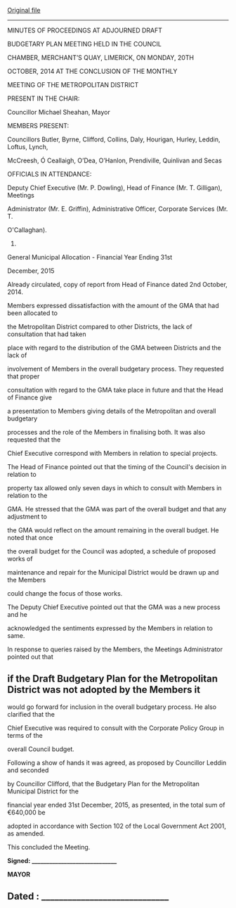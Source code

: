 [Original file](https://www.limerick.ie/sites/default/files/media/documents/2017-07/minutes_of_adjourned_draft_budgetary_plan_meeting_0.pdf)

---
MINUTES OF PROCEEDINGS AT ADJOURNED DRAFT

BUDGETARY PLAN MEETING HELD IN THE COUNCIL

CHAMBER, MERCHANT’S QUAY, LIMERICK, ON MONDAY, 20TH

OCTOBER, 2014 AT THE CONCLUSION OF THE MONTHLY

MEETING OF THE METROPOLITAN DISTRICT

PRESENT IN THE CHAIR:

Councillor Michael Sheahan, Mayor

MEMBERS PRESENT:

Councillors Butler, Byrne, Clifford, Collins, Daly, Hourigan, Hurley, Leddin, Loftus, Lynch,

McCreesh, Ó Ceallaigh, O’Dea, O’Hanlon, Prendiville, Quinlivan and Secas

OFFICIALS IN ATTENDANCE:

Deputy Chief Executive (Mr. P. Dowling), Head of Finance (Mr. T. Gilligan), Meetings

Administrator (Mr. E. Griffin), Administrative Officer, Corporate Services (Mr. T.

O'Callaghan).

1.

General Municipal Allocation - Financial Year Ending 31st

December, 2015

Already circulated, copy of report from Head of Finance dated 2nd October, 2014.

Members expressed dissatisfaction with the amount of the GMA that had been allocated to

the Metropolitan District compared to other Districts, the lack of consultation that had taken

place with regard to the distribution of the GMA between Districts and the lack of

involvement of Members in the overall budgetary process. They requested that proper

consultation with regard to the GMA take place in future and that the Head of Finance give

a presentation to Members giving details of the Metropolitan and overall budgetary

processes and the role of the Members in finalising both. It was also requested that the

Chief Executive correspond with Members in relation to special projects.

The Head of Finance pointed out that the timing of the Council's decision in relation to

property tax allowed only seven days in which to consult with Members in relation to the

GMA. He stressed that the GMA was part of the overall budget and that any adjustment to

the GMA would reflect on the amount remaining in the overall budget. He noted that once

the overall budget for the Council was adopted, a schedule of proposed works of

maintenance and repair for the Municipal District would be drawn up and the Members

could change the focus of those works.

The Deputy Chief Executive pointed out that the GMA was a new process and he

acknowledged the sentiments expressed by the Members in relation to same.

In response to queries raised by the Members, the Meetings Administrator pointed out that

if the Draft Budgetary Plan for the Metropolitan District was not adopted by the Members it
---
would go forward for inclusion in the overall budgetary process. He also clarified that the

Chief Executive was required to consult with the Corporate Policy Group in terms of the

overall Council budget.

Following a show of hands it was agreed, as proposed by Councillor Leddin and seconded

by Councillor Clifford, that the Budgetary Plan for the Metropolitan Municipal District for the

financial year ended 31st December, 2015, as presented, in the total sum of €640,000 be

adopted in accordance with Section 102 of the Local Government Act 2001, as amended.

This concluded the Meeting.

**Signed: \_\_\_\_\_\_\_\_\_\_\_\_\_\_\_\_\_\_\_\_\_\_\_\_\_\_\_\_\_**

**MAYOR**

**Dated : \_\_\_\_\_\_\_\_\_\_\_\_\_\_\_\_\_\_\_\_\_\_\_\_\_\_\_\_\_**
---
